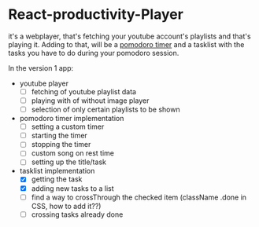 # React-productivity-Player
it's a webplayer, that's fetching your youtube account's playlists and that's playing it. Adding to that, will be a [pomodoro timer](https://en.wikipedia.org/wiki/Pomodoro_Technique "pomodoro Timer explanation") and a tasklist with the tasks you have to do during your pomodoro session. 

In the version 1 app:

- youtube player
    - [ ] fetching of youtube playlist data
    - [ ] playing with of without image player
    - [ ] selection of only certain playlists to be shown

- pomodoro timer implementation
    - [ ] setting a custom timer
    - [ ] starting the timer
    - [ ] stopping the timer
    - [ ] custom song on rest time
    - [ ] setting up the title/task

- tasklist implementation
    - [x] getting the task
    - [x] adding new tasks to a list
    - [ ] find a way to crossThrough the checked item (className .done in CSS, how to add it??)
    - [ ] crossing tasks already done